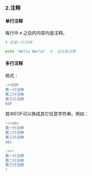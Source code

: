 ### 2.注释

#### 单行注释

每行中 ``#`` 之后的内容均是注释。

```bash
# 这是一行注释

echo 'Hello World'  #  这也是注释
```

#### 多行注释

格式：

```bash
:<<EOF
第一行注释
第二行注释
第三行注释
EOF
```

其中EOF可以换成其它任意字符串。例如：

````bash
:<<abc
第一行注释
第二行注释
第三行注释
abc

:<<!
第一行注释
第二行注释
第三行注释
!
````

